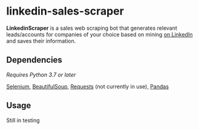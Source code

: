 # linkedin-sales-scraper
**LinkedinScraper** is a sales web scraping bot that generates relevant leads/accounts for companies of your choice based on mining [on LinkedIn](https://www.linkedin.com/feed/) and saves their information.

## Dependencies
*Requires Python 3.7 or later*

[Selenium](https://pypi.org/project/selenium/), 
[BeautifulSoup](https://pypi.org/project/beautifulsoup4/),
[Requests](https://pypi.org/project/requests/) (not currently in use),
[Pandas](https://pandas.pydata.org/)

## Usage

Still in testing






